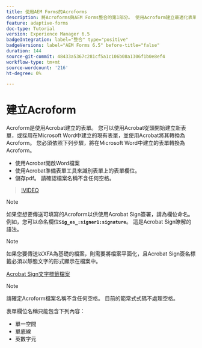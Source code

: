 ```yaml
---
title: 使用AEM Forms的Acroforms
description: 將Acroforms與AEM Forms整合的第1部分。 使用Acroform建立最適化表單並合併資料以取得PDF。
feature: adaptive-forms
doc-type: Tutorial
version: Experience Manager 6.5
badgeIntegration: label="整合" type="positive"
badgeVersions: label="AEM Forms 6.5" before-title="false"
duration: 144
source-git-commit: 48433a5367c281cf5a1c106b08a1306f1b0e8ef4
workflow-type: tm+mt
source-wordcount: '216'
ht-degree: 0%

---
```



# 建立Acroform

Acroform是使用Acrobat建立的表單。 您可以使用Acrobat從頭開始建立新表單，或採用在Microsoft Word中建立的現有表單，並使用Acrobat將其轉換為Acroform。 您必須依照下列步驟，將在Microsoft Word中建立的表單轉換為Acroform。

* 使用Acrobat開啟Word檔案
* 使用Acrobat準備表單工具來識別表單上的表單欄位。
* 儲存pdf。 請確認檔案名稱不含任何空格。


>[!VIDEO](https://video.tv.adobe.com/v/22575?quality=12&learn=on)

>[!NOTE]
>
>如果您想要傳送可填寫的Acroform以供使用Acrobat Sign簽署，請為欄位命名。 例如，您可以命名欄位&#x200B;**`Sig_es_:signer1:signature`**。 這是Acrobat Sign瞭解的語法。

>[!NOTE]
>
>如果您要傳送以XFA為基礎的檔案，則需要將檔案平面化，且Acrobat Sign簽名標籤必須以靜態文字的形式顯示在檔案中。

[Acrobat Sign文字標籤檔案](https://helpx.adobe.com/tw/sign/using/text-tag.html)

>[!NOTE]
>
>請確定Acroform檔案名稱不含任何空格。 目前的範常式式碼不處理空格。
>
>表單欄位名稱只能包含下列內容：
>
>* 單一空間
>* 單底線
>* 英數字元
